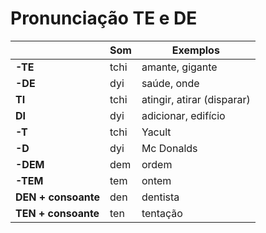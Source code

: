 # Pronunciação TE e DE

| | Som | Exemplos |
| -- | -- | -- |
| **-TE**             | tchi | amante, gigante            |
| **-DE**             | dyi  | saúde, onde                |
| **TI**              | tchi | atingir, atirar (disparar) |
| **DI**              | dyi  | adicionar, edifício        |
| **-T**              | tchi | Yacult                     |
| **-D**              | dyi  | Mc Donalds                 |
| **-DEM**            | dem  | ordem                      |
| **-TEM**            | tem  | ontem                      |
| **DEN + consoante** | den  | dentista                   |
| **TEN + consoante** | ten  | tentação                   |
